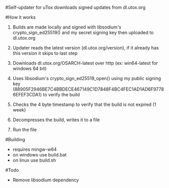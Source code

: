 #Self-updater for uTox
downloads signed updates from dl.utox.org

#How it works

1. Builds are made locally and signed with libsodium's crypto_sign_ed25519() and my secret signing key then uploaded to dl.utox.org

2. Updater reads the latest version (dl.utox.org/version), if it already has this version it skips to last step

3. Downloads dl.utox.org/OSARCH-latest over http (ex: win64-latest  for windows 64 bit)

4. Uses libsodium's crypto_sign_ed25519_open() using my public signing key (88905F2946BE7C4BBDECE467149C1D7848F4BC4FEC1AD1AD6F97786EFEF3CDA1) to verify the build

5. Checks the 4 byte timestamp to verify that the build is not expired (1 week)

6. Decompresses the build, writes it to a file

7. Run the file

#Building
* requires mingw-w64
* on windows use build.bat
* on linux use build.sh

#Todo

* Remove libsodium dependency
